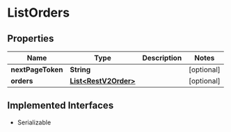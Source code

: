 

# ListOrders


## Properties

| Name | Type | Description | Notes |
|------------ | ------------- | ------------- | -------------|
|**nextPageToken** | **String** |  |  [optional] |
|**orders** | [**List&lt;RestV2Order&gt;**](RestV2Order.md) |  |  [optional] |


## Implemented Interfaces

* Serializable

